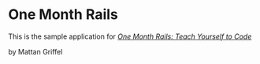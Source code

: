 # One Month Rails

This is the sample application for 
[*One Month Rails: Teach Yourself to Code*](http://onemonthrails.com)


by Mattan Griffel